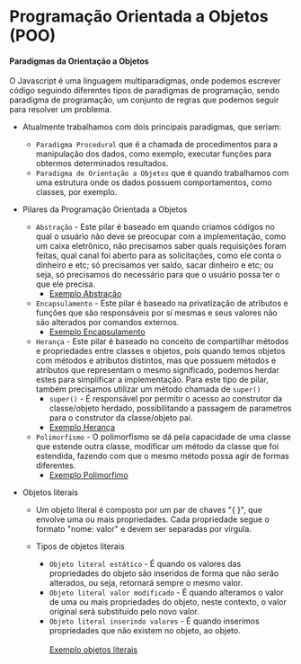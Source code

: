 # Programação Orientada a Objetos (POO)

#### Paradigmas da Orientação a Objetos

O Javascript é uma linguagem multiparadigmas, onde podemos escrever código seguindo diferentes tipos de paradigmas de programação, sendo paradigma de programação, um conjunto de regras que podemos seguir para resolver um problema.

- Atualmente trabalhamos com dois principais paradigmas, que seriam:

  - `Paradigma Procedural` que é a chamada de procedimentos para a manipulação dos dados, como exemplo, executar funções para obtermos determinados resultados.
  - `Paradigma de Orientação a Objetos` que é quando trabalhamos com uma estrutura onde os dados possuem comportamentos, como classes, por exemplo.

- Pilares da Programação Orientada a Objetos

  - `Abstração` - Este pilar é baseado em quando criamos códigos no qual o usuário não deve se preocupar com a implementação, como um caixa eletrônico, não precisamos saber quais requisições foram feitas, qual canal foi aberto para as solicitações, como ele conta o dinheiro e etc; só precisamos ver saldo, sacar dinheiro e etc; ou seja, só precisamos do necessário para que o usuário possa ter o que ele precisa.
    - [Exemplo Abstração](./abstracao.js)
  - `Encapsulamento` - Este pilar é baseado na privatização de atributos e funções que são responsáveis por sí mesmas e seus valores não são alterados por comandos externos.
    - [Exemplo Encapsulamento](./encapsulamento.js)
  - `Herança` - Este pilar é baseado no conceito de compartilhar métodos e propriedades entre classes e objetos, pois quando temos objetos com métodos e atributos distintos, mas que possuem métodos e atributos que representam o mesmo significado, podemos herdar estes para simplificar a implementação. Para este tipo de pilar, também precisamos utilizar um método chamada de `super()`
    - `super()` - É responsável por permitir o acesso ao construtor da classe/objeto herdado, possibilitando a passagem de parametros para o construtor da classe/objeto pai.
    - [Exemplo Herança](./heranca.js)
  - `Polimorfismo` - O polimorfismo se dá pela capacidade de uma classe que estende outra classe, modificar um método da classe que foi estendida, fazendo com que o mesmo método possa agir de formas diferentes.
    - [Exemplo Polimorfimo](./polimorfismo.js)

- Objetos literais

  - Um objeto literal é composto por um par de chaves "{ }", que envolve uma ou mais propriedades. Cada propriedade segue o formato "nome: valor" e devem ser separadas por vírgula.

  - Tipos de objetos literais
    - `Objeto literal estático` - É quando os valores das propriedades do objeto são inseridos de forma que não serão alterados, ou seja, retornará sempre o mesmo valor.
    - `Objeto literal valor modificado` - É quando alteramos o valor de uma ou mais propriedades do objeto, neste contexto, o valor original será substituído pelo novo valor.
    - `Objeto literal inserindo valores` - É quando inserimos propriedades que não existem no objeto, ao objeto.
      <br /><br />[Exemplo objetos literais](./objetos-literais.js)
